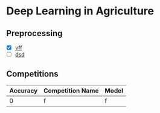# Deep Learning in Agriculture

## Preprocessing 
- [x] [vff](dfdf)
- [ ] [dsd](dedede)

## Competitions

  Accuracy | Competition Name | Model 
--- | --- | --- 
0 | f | f
